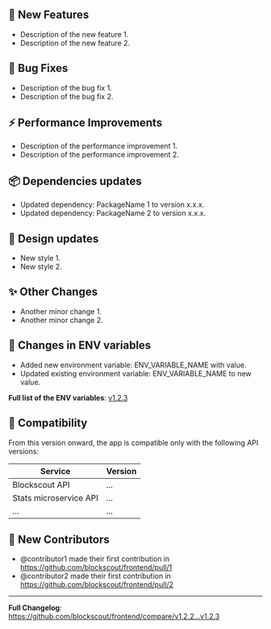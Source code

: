 ## 🚀 New Features
-  Description of the new feature 1.
-  Description of the new feature 2.

## 🐛 Bug Fixes
-  Description of the bug fix 1.
-  Description of the bug fix 2.

## ⚡ Performance Improvements
-  Description of the performance improvement 1.
-  Description of the performance improvement 2.

## 📦 Dependencies updates
-  Updated dependency: PackageName 1 to version x.x.x.
-  Updated dependency: PackageName 2 to version x.x.x.

## 🎨 Design updates
-  New style 1.
-  New style 2.

## ✨ Other Changes
- Another minor change 1.
- Another minor change 2.

## 🚨 Changes in ENV variables
-  Added new environment variable: ENV_VARIABLE_NAME with value.
-  Updated existing environment variable: ENV_VARIABLE_NAME to new value.

**Full list of the ENV variables**: [v1.2.3](https://github.com/blockscout/frontend/blob/v1.2.3/docs/ENVS.md)

## 💑 Compatibility
From this version onward, the app is compatible only with the following API versions:

| Service | Version |
| --- | --- |
| Blockscout API | ... |
| Stats microservice API | ... |
| ... | ... |

## 🦄 New Contributors
- @contributor1 made their first contribution in https://github.com/blockscout/frontend/pull/1
- @contributor2 made their first contribution in https://github.com/blockscout/frontend/pull/2

---

**Full Changelog**: https://github.com/blockscout/frontend/compare/v1.2.2...v1.2.3
